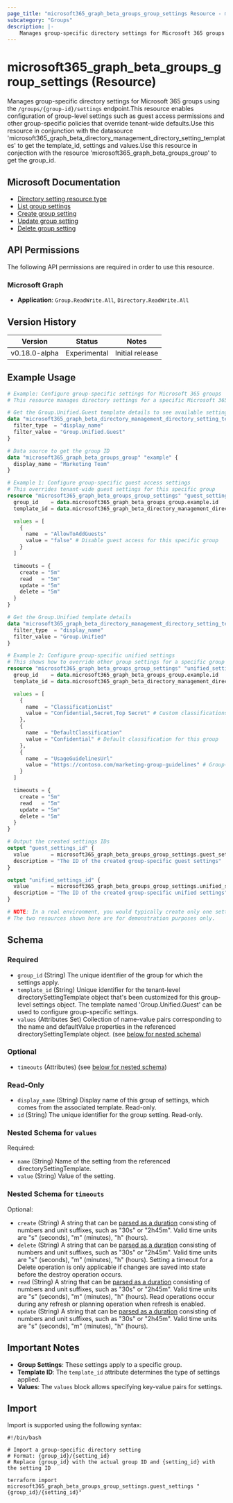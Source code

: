 ```yaml
---
page_title: "microsoft365_graph_beta_groups_group_settings Resource - microsoft365"
subcategory: "Groups"
description: |-
    Manages group-specific directory settings for Microsoft 365 groups using the /groups/{group-id}/settings endpoint.This resource enables configuration of group-level settings such as guest access permissions and other group-specific policies that override tenant-wide defaults.Use this resource in conjunction with the datasource 'microsoft365_graph_beta_directory_management_directory_setting_templates' to get the template_id, settings and values.Use this resource in conjection with the resource 'microsoft365_graph_beta_groups_group' to get the group_id.
---
```


# microsoft365_graph_beta_groups_group_settings (Resource)

Manages group-specific directory settings for Microsoft 365 groups using the `/groups/{group-id}/settings` endpoint.This resource enables configuration of group-level settings such as guest access permissions and other group-specific policies that override tenant-wide defaults.Use this resource in conjunction with the datasource 'microsoft365_graph_beta_directory_management_directory_setting_templates' to get the template_id, settings and values.Use this resource in conjection with the resource 'microsoft365_graph_beta_groups_group' to get the group_id.

## Microsoft Documentation

- [Directory setting resource type](https://learn.microsoft.com/en-us/graph/api/resources/directorysetting?view=graph-rest-beta)
- [List group settings](https://learn.microsoft.com/en-us/graph/api/group-list-settings?view=graph-rest-beta)
- [Create group setting](https://learn.microsoft.com/en-us/graph/api/group-post-settings?view=graph-rest-beta)
- [Update group setting](https://learn.microsoft.com/en-us/graph/api/directorysetting-update?view=graph-rest-beta)
- [Delete group setting](https://learn.microsoft.com/en-us/graph/api/directorysetting-delete?view=graph-rest-beta)

## API Permissions

The following API permissions are required in order to use this resource.

### Microsoft Graph

- **Application**: `Group.ReadWrite.All`, `Directory.ReadWrite.All`

## Version History

| Version | Status | Notes |
|---------|--------|-------|
| v0.18.0-alpha | Experimental | Initial release |

## Example Usage

```terraform
# Example: Configure group-specific settings for Microsoft 365 groups
# This resource manages directory settings for a specific Microsoft 365 group

# Get the Group.Unified.Guest template details to see available settings
data "microsoft365_graph_beta_directory_management_directory_setting_templates" "group_unified_guest" {
  filter_type  = "display_name"
  filter_value = "Group.Unified.Guest"
}

# Data source to get the group ID
data "microsoft365_graph_beta_groups_group" "example" {
  display_name = "Marketing Team"
}

# Example 1: Configure group-specific guest access settings
# This overrides tenant-wide guest settings for this specific group
resource "microsoft365_graph_beta_groups_group_settings" "guest_settings" {
  group_id    = data.microsoft365_graph_beta_groups_group.example.id
  template_id = data.microsoft365_graph_beta_directory_management_directory_setting_templates.group_unified_guest.directory_setting_templates[0].id

  values = [
    {
      name  = "AllowToAddGuests"
      value = "false" # Disable guest access for this specific group
    }
  ]

  timeouts = {
    create = "5m"
    read   = "5m"
    update = "5m"
    delete = "5m"
  }
}

# Get the Group.Unified template details
data "microsoft365_graph_beta_directory_management_directory_setting_templates" "group_unified" {
  filter_type  = "display_name"
  filter_value = "Group.Unified"
}

# Example 2: Configure group-specific unified settings
# This shows how to override other group settings for a specific group
resource "microsoft365_graph_beta_groups_group_settings" "unified_settings" {
  group_id    = data.microsoft365_graph_beta_groups_group.example.id
  template_id = data.microsoft365_graph_beta_directory_management_directory_setting_templates.group_unified.directory_setting_templates[0].id

  values = [
    {
      name  = "ClassificationList"
      value = "Confidential,Secret,Top Secret" # Custom classifications for this group
    },
    {
      name  = "DefaultClassification"
      value = "Confidential" # Default classification for this group
    },
    {
      name  = "UsageGuidelinesUrl"
      value = "https://contoso.com/marketing-group-guidelines" # Group-specific guidelines
    }
  ]

  timeouts = {
    create = "5m"
    read   = "5m"
    update = "5m"
    delete = "5m"
  }
}

# Output the created settings IDs
output "guest_settings_id" {
  value       = microsoft365_graph_beta_groups_group_settings.guest_settings.id
  description = "The ID of the created group-specific guest settings"
}

output "unified_settings_id" {
  value       = microsoft365_graph_beta_groups_group_settings.unified_settings.id
  description = "The ID of the created group-specific unified settings"
}

# NOTE: In a real environment, you would typically create only one setting per template per group.
# The two resources shown here are for demonstration purposes only.
```

<!-- schema generated by tfplugindocs -->
## Schema

### Required

- `group_id` (String) The unique identifier of the group for which the settings apply.
- `template_id` (String) Unique identifier for the tenant-level directorySettingTemplate object that's been customized for this group-level settings object. The template named 'Group.Unified.Guest' can be used to configure group-specific settings.
- `values` (Attributes Set) Collection of name-value pairs corresponding to the name and defaultValue properties in the referenced directorySettingTemplate object. (see [below for nested schema](#nestedatt--values))

### Optional

- `timeouts` (Attributes) (see [below for nested schema](#nestedatt--timeouts))

### Read-Only

- `display_name` (String) Display name of this group of settings, which comes from the associated template. Read-only.
- `id` (String) The unique identifier for the group setting. Read-only.

<a id="nestedatt--values"></a>
### Nested Schema for `values`

Required:

- `name` (String) Name of the setting from the referenced directorySettingTemplate.
- `value` (String) Value of the setting.


<a id="nestedatt--timeouts"></a>
### Nested Schema for `timeouts`

Optional:

- `create` (String) A string that can be [parsed as a duration](https://pkg.go.dev/time#ParseDuration) consisting of numbers and unit suffixes, such as "30s" or "2h45m". Valid time units are "s" (seconds), "m" (minutes), "h" (hours).
- `delete` (String) A string that can be [parsed as a duration](https://pkg.go.dev/time#ParseDuration) consisting of numbers and unit suffixes, such as "30s" or "2h45m". Valid time units are "s" (seconds), "m" (minutes), "h" (hours). Setting a timeout for a Delete operation is only applicable if changes are saved into state before the destroy operation occurs.
- `read` (String) A string that can be [parsed as a duration](https://pkg.go.dev/time#ParseDuration) consisting of numbers and unit suffixes, such as "30s" or "2h45m". Valid time units are "s" (seconds), "m" (minutes), "h" (hours). Read operations occur during any refresh or planning operation when refresh is enabled.
- `update` (String) A string that can be [parsed as a duration](https://pkg.go.dev/time#ParseDuration) consisting of numbers and unit suffixes, such as "30s" or "2h45m". Valid time units are "s" (seconds), "m" (minutes), "h" (hours).

## Important Notes

- **Group Settings**: These settings apply to a specific group.
- **Template ID**: The `template_id` attribute determines the type of settings applied.
- **Values**: The `values` block allows specifying key-value pairs for settings.

## Import

Import is supported using the following syntax:

```shell
#!/bin/bash

# Import a group-specific directory setting
# Format: {group_id}/{setting_id}
# Replace {group_id} with the actual group ID and {setting_id} with the setting ID

terraform import microsoft365_graph_beta_groups_group_settings.guest_settings "{group_id}/{setting_id}"
``` 